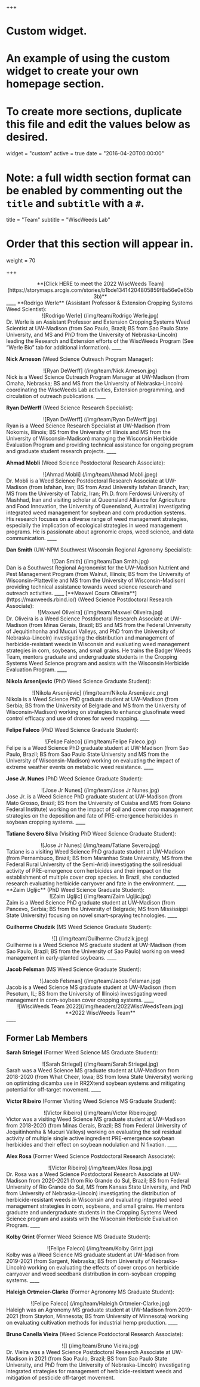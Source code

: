 +++
# Custom widget.
# An example of using the custom widget to create your own homepage section.
# To create more sections, duplicate this file and edit the values below as desired.
widget = "custom"
active = true
date = "2016-04-20T00:00:00"

# Note: a full width section format can be enabled by commenting out the `title` and `subtitle` with a `#`.
title = "Team"
subtitle = "WiscWeeds Lab"

# Order that this section will appear in.
weight = 70

+++
<center>**[Click HERE to meet the 2022 WiscWeeds Team](https://storymaps.arcgis.com/stories/b1bde13414204805859f8a56e0e65b3b)**</center>
____
**Rodrigo Werle** (Assistant Professor & Extension Cropping Systems Weed Scientist):
<center>![Rodrigo Werle] (/img/team/Rodrigo Werle.jpg)</center>
Dr. Werle is an Assistant Professor and Extension Cropping Systems Weed Scientist at UW-Madison (from Sao Paulo, Brazil; BS from Sao Paulo State University, and MS and PhD from the University of Nebraska-Lincoln) leading the Research and Extension efforts of the WiscWeeds Program (See “Werle Bio” tab for additional information). 
____

**Nick Arneson** (Weed Science Outreach Program Manager):
<center>![Ryan DeWerff] (/img/team/Nick Arneson.jpg)</center> 
Nick is a Weed Science Outreach Program Manager at UW-Madison (from Omaha, Nebraska; BS and MS from the University of Nebraska-Lincoln) coordinating the WiscWeeds Lab activities, Extension programming, and circulation of outreach publications.  
____ 

**Ryan DeWerff** (Weed Science Research Specialist):
<center>![Ryan DeWerff] (/img/team/Ryan DeWerff.jpg)</center>
Ryan is a Weed Science Research Specialist at UW-Madison (from Nokomis, Illinois; BS from the University of Illinois and MS from the University of Wisconsin-Madison) managing the Wisconsin Herbicide Evaluation Program and providing technical assistance for ongoing program and graduate student research projects.
____

**Ahmad Mobli** (Weed Science Postdoctoral Research Associate):
<center>![Ahmad Mobli] (/img/team/Ahmad Mobli.jpeg)</center>
Dr. Mobli is a Weed Science Postdoctoral Research Associate at UW-Madison (from Isfahan, Iran; BS from Azad University Isfahan Branch, Iran; MS from the University of Tabriz, Iran; Ph.D. from Ferdowsi University of Mashhad, Iran and visiting scholar at Queensland Alliance for Agriculture and Food Innovation, the University of Queensland, Australia) investigating integrated weed management for soybean and corn production systems. His research focuses on a diverse range of weed management strategies, especially the implication of ecological strategies in weed management programs. He is passionate about agronomic crops, weed science, and data communication.
____

**Dan Smith** (UW-NPM Southwest Wisconsin Regional Agronomy Specialist):
<center>![Dan Smith] (/img/team/Dan Smith.jpg)</center>  
Dan is a Southwest Regional Agronomist for the UW-Madison Nutrient and Pest Management Program (from Walnut, Illinois; BS from the University of Wisconsin-Platteville and MS from the University of Wisconsin-Madison) providing technical assistance towards weed science research and outreach activities. 
____
[**Maxwel Coura Oliveira**] (https://maxweeds.rbind.io/) (Weed Science Postdoctoral Research Associate):
<center>![Maxwel Oliveira] (/img/team/Maxwel Oliveira.jpg)</center>
Dr. Oliveira is a Weed Science Postdoctoral Research Associate at UW-Madison (from Minas Gerais, Brazil; BS and MS from the Federal University of Jequitinhonha and Mucuri Valleys, and PhD from the University of Nebraska-Lincoln) investigating the distribution and management of herbicide-resistant weeds in Wisconsin and evaluating weed management strategies in corn, soybeans, and small grains. He trains the Badger Weeds Team, mentors graduate and undergraduate students in the Cropping Systems Weed Science program and assists with the Wisconsin Herbicide Evaluation Program.
____

**Nikola Arsenijevic** (PhD Weed Science Graduate Student):
<center>![Nikola Arsenijevic] (/img/team/Nikola Arsenijevic.png)</center>
Nikola is a Weed Science PhD graduate student at UW-Madison (from Serbia; BS from the University of Belgrade and MS from the University of Wisconsin-Madison) working on strategies to enhance glusofinate weed control efficacy and use of drones for weed mapping. 
____

**Felipe Faleco** (PhD Weed Science Graduate Student):
<center>![Felipe Faleco] (/img/team/Felipe Faleco.jpg)</center>
Felipe is a Weed Science PhD graduate student at UW-Madison (from Sao Paulo, Brazil; BS from Sao Paulo State University and MS from the University of Wisconsin-Madison) working on evaluating the impact of extreme weather events on metabolic weed resistance. 
____

**Jose Jr. Nunes** (PhD Weed Science Graduate Student):
<center>![Jose Jr Nunes] (/img/team/Jose Jr Nunes.jpg)</center>
Jose Jr. is a Weed Science PhD graduate student at UW-Madison (from Mato Grosso, Brazil; BS from the University of Cuiaba and MS from Goiano Federal Institute) working on the impact of soil and cover crop management strategies on the deposition and fate of PRE-emergence herbicides in soybean cropping systems. 
____

**Tatiane Severo Silva** (Visiting PhD Weed Science Graduate Student):
<center>![Jose Jr Nunes] (/img/team/Tatiane Severo.jpg)</center>
Tatiane is a visiting Weed Science PhD graduate student at UW-Madison (from Pernambuco, Brazil; BS from Maranhao State University, MS from the Federal Rural University of the Semi-Arid) investigating the soil residual activity of PRE-emergence corn herbicides and their impact on the establishment of multiple cover crop species. In Brazil, she conducted research evaluating herbicide carryover and fate in the environment. 
____
**Zaim Ugljic** (PhD Weed Science Graduate Student):
<center>![Zaim Ugljic] (/img/team/Zaim Ugljic.jpg)</center>
Zaim is a Weed Science PhD graduate student at UW-Madison (from Pancevo, Serbia; BS from the University of Belgrade; MS from Mississippi State University) focusing on novel smart-spraying technologies. 
____

**Guilherme Chudzik** (MS Weed Science Graduate Student):
<center>![] (/img/team/Guilherme Chudzik.jpeg)</center>
Guilherme is a Weed Science MS graduate student at UW-Madison (from Sao Paulo, Brazil; BS from the University of Sao Paulo) working on weed management in early-planted soybeans.
____

**Jacob Felsman** (MS Weed Science Graduate Student):
<center>![Jacob Felsman] (/img/team/Jacob Felsman.jpg)</center>
Jacob is a Weed Science MS graduate student at UW-Madison (from Pesotum, IL; BS from the University of Illinois) investigating weed management in corn-soybean cover cropping systems.
____

<center>![WiscWeeds Team 2022](/img/headers/2022WiscWeedsTeam.jpg)</center>
<center> **2022 WiscWeeds Team**</center> 
____

## **Former Lab Members**  

**Sarah Striegel** (Former Weed Science MS Graduate Student):
<center>![Sarah Striegel] (/img/team/Sarah Striegel.jpg)</center>
Sarah was a Weed Science MS graduate student at UW-Madison from 2018-2020 (from What Cheer, Iowa; BS from Iowa State University) working on optimizing dicamba use in RR2Xtend soybean systems and mitigating potential for off-target movement. 
____

**Victor Ribeiro** (Former Visiting Weed Science MS Graduate Student):
<center>![Victor Ribeiro] (/img/team/Victor Ribeiro.jpg)</center>
Victor was a visiting Weed Science MS graduate student at UW-Madison from 2018-2020 (from Minas Gerais, Brazil; BS from Federal University of Jequitinhonha & Mucuri Valleys) working on evaluating the soil residual activity of multiple single active ingredient PRE-emergence soybean herbicides and their effect on soybean nodulation and N fixation. 
____

**Alex Rosa** (Former Weed Science Postdoctoral Research Associate):
<center>![Victor Ribeiro] (/img/team/Alex Rosa.jpg)</center>
Dr. Rosa was a Weed Science Postdoctoral Research Associate at UW-Madison from 2020-2021 (from Rio Grande do Sul, Brazil; BS from Federal University of Rio Grande do Sul, MS from Kansas State University, and PhD from University of Nebraska-Lincoln) investigating the distribution of herbicide-resistant weeds in Wisconsin and evaluating integrated weed management strategies in corn, soybeans, and small grains. He mentors graduate and undergraduate students in the Cropping Systems Weed Science program and assists with the Wisconsin Herbicide Evaluation Program.
____

**Kolby Grint** (Former Weed Science MS Graduate Student):
<center>![Felipe Faleco] (/img/team/Kolby Grint.jpg)</center>
Kolby was a Weed Science MS graduate student at UW-Madison  from 2019-2021 (from Sargent, Nebraska; BS from University of Nebraska-Lincoln) working on evaluating the effects of cover crops on herbicide carryover and weed seedbank distribution in corn-soybean cropping systems. 
____

**Haleigh Ortmeier-Clarke** (Former Agronomy MS Graduate Student):
<center>![Felipe Faleco] (/img/team/Haleigh Ortmeier-Clarke.jpg)</center>
Haleigh was an Agronomy MS graduate student at UW-Madison from 2019-2021 (from Stayton, Minnesota; BS from University of Minnesota) working on evaluating cultivation methods for industrial hemp production. 
____

**Bruno Canella Vieira** (Weed Science Postdoctoral Research Associate):
<center>![] (/img/team/Bruno Vieira.jpg)</center>
Dr. Vieira was a Weed Science Postdoctoral Research Associate at UW-Madison in 2021 (from Sao Paulo, Brazil; BS from Sao Paulo State University, and PhD from the University of Nebraska-Lincoln) investigating integrated strategies for management of herbicide-resistant weeds and mitigation of pesticide off-target movement. 

